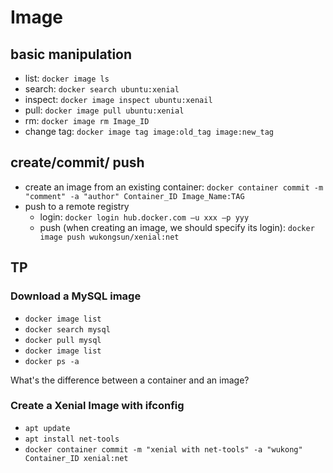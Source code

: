 # Image

## basic manipulation
- list: `docker image ls` 
- search: `docker search ubuntu:xenial`
- inspect: `docker image inspect ubuntu:xenail`
- pull: `docker image pull ubuntu:xenial`
- rm: `docker image rm Image_ID`
- change tag: `docker image tag image:old_tag image:new_tag`

## create/commit/ push
- create an image from an existing container: `docker container commit -m "comment" -a "author" Container_ID Image_Name:TAG`
- push to a remote registry
  - login: `docker login hub.docker.com –u xxx –p yyy`
  - push (when creating an image, we should specify its login): `docker image push wukongsun/xenial:net`

## TP
### Download a MySQL image
- `docker image list`
- `docker search mysql`
- `docker pull mysql`
- `docker image list`
- `docker ps -a`

What's the difference between a container and an image? 

### Create a Xenial Image with ifconfig
- `apt update`
- `apt install net-tools`
- `docker container commit -m "xenial with net-tools" -a "wukong" Container_ID xenial:net`
